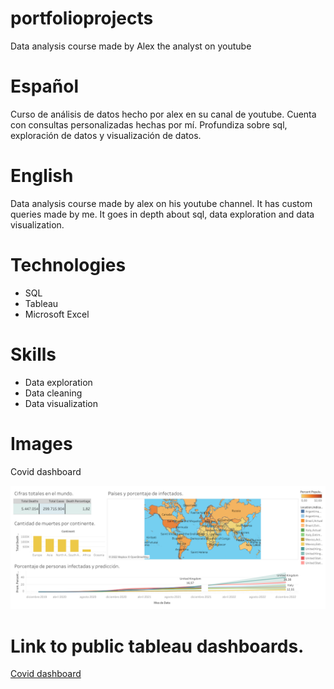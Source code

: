 # portfolioprojects
Data analysis course made by Alex the analyst on youtube

# Español
Curso de análisis de datos hecho por alex en su canal de youtube. 
Cuenta con consultas personalizadas hechas por mí.
Profundiza sobre sql, exploración de datos y visualización de datos.

# English
Data analysis course made by alex on his youtube channel. 
It has custom queries made by me.
It goes in depth about sql, data exploration and data visualization.

# Technologies
* SQL
* Tableau
* Microsoft Excel

# Skills
* Data exploration
* Data cleaning
* Data visualization

# Images
Covid dashboard

![Algorithm schema](./images/coviddashboard.png)

# Link to public tableau dashboards.

[Covid dashboard](https://public.tableau.com/app/profile/federico.bravin/viz/Firstcoviddashboard/Dashboard1?publish=yes)
